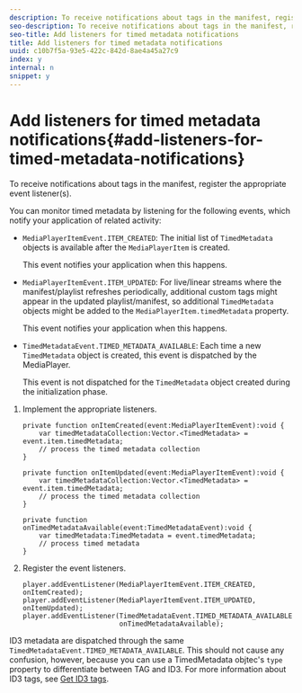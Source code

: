 ```yaml
---
description: To receive notifications about tags in the manifest, register the appropriate event listener(s).
seo-description: To receive notifications about tags in the manifest, register the appropriate event listener(s).
seo-title: Add listeners for timed metadata notifications
title: Add listeners for timed metadata notifications
uuid: c10b7f5a-93e5-422c-842d-8ae4a45a27c9
index: y
internal: n
snippet: y
---
```


# Add listeners for timed metadata notifications{#add-listeners-for-timed-metadata-notifications}

To receive notifications about tags in the manifest, register the appropriate event listener(s).

You can monitor timed metadata by listening for the following events, which notify your application of related activity:

* `MediaPlayerItemEvent.ITEM_CREATED`: The initial list of `TimedMetadata` objects is available after the `MediaPlayerItem` is created.

  This event notifies your application when this happens. 

* `MediaPlayerItemEvent.ITEM_UPDATED`: For live/linear streams where the manifest/playlist refreshes periodically, additional custom tags might appear in the updated playlist/manifest, so additional `TimedMetadata` objects might be added to the `MediaPlayerItem.timedMetadata` property.

  This event notifies your application when this happens. 

* `TimedMetadataEvent.TIMED_METADATA_AVAILABLE`: Each time a new `TimedMetadata` object is created, this event is dispatched by the MediaPlayer.

  This event is not dispatched for the `TimedMetadata` object created during the initialization phase.

1. Implement the appropriate listeners.

   ```
   private function onItemCreated(event:MediaPlayerItemEvent):void { 
       var timedMetadataCollection:Vector.<TimedMetadata> = event.item.timedMetadata; 
       // process the timed metadata collection 
   } 
         
   private function onItemUpdated(event:MediaPlayerItemEvent):void { 
       var timedMetadataCollection:Vector.<TimedMetadata> = event.item.timedMetadata; 
       // process the timed metadata collection 
   } 
         
   private function onTimedMetadataAvailable(event:TimedMetadataEvent):void { 
       var timedMetadata:TimedMetadata = event.timedMetadata; 
       // process timed metadata 
   }
   ```

1. Register the event listeners.

   ```
   player.addEventListener(MediaPlayerItemEvent.ITEM_CREATED, onItemCreated); 
   player.addEventListener(MediaPlayerItemEvent.ITEM_UPDATED, onItemUpdated); 
   player.addEventListener(TimedMetadataEvent.TIMED_METADATA_AVAILABLE,  
                           onTimedMetadataAvailable);
   ```

ID3 metadata are dispatched through the same `TimedMetadataEvent.TIMED_METADATA_AVAILABLE`. This should not cause any confusion, however, because you can use a TimedMetadata objtec's `type` property to differentiate between TAG and ID3. For more information about ID3 tags, see [Get ID3 tags](../../../TVSDK-1.4-for-Desktop-HLS/r-psdk-dhls-1.4-notification-system/notification-system/t-psdk-dhls-1.4-id3-metadata-retrieve.md).

